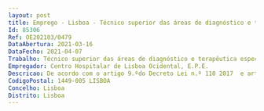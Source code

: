 ```yaml
--- 
layout: post
title: Emprego - Lisboa - Técnico superior das áreas de diagnóstico e terapêutica especialista
Id: 85306
Ref: OE202103/0479
DataAbertura: 2021-03-16
DataFecho: 2021-04-07
Trabalho: Técnico superior das áreas de diagnóstico e terapêutica especialista
Empregador: Centro Hospitalar de Lisboa Ocidental, E.P.E.
Descricao: De acordo com o artigo 9.ºdo Decreto Lei n.º 110 2017  e artigo 10.º do  Decreto Lei n.º 111 2017,ambos de 31 de agosto.
CodigoPostal: 1449-005 LISBOA
Concelho: Lisboa
Distrito: Lisboa
--- 
```

